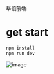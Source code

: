 毕设前端

# get start
```sh
npm install
npm run dev
```

![image](https://user-images.githubusercontent.com/33517328/79063011-97805300-7cd1-11ea-9b67-2b2a5dbd5120.png)
